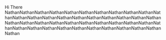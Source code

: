 Hi There NathanNathanNathanNathanNathanNathanNathanNathanNathanNathanNathanNathanNathanNathanNathanNathanNathanNathanNathanNathanNathanNathanNathanNathanNathanNathanNathanNathanNathanNathanNathanNathanNathanNathanNathanNathanNathanNathanNathanNathanNathanNathanNathan